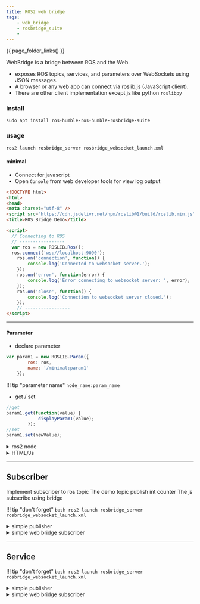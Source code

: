 ```yaml
---
title: ROS2 web bridge
tags:
    - web_bridge
    - rosbridge_suite
    - 
---
```


{{ page_folder_links() }}

WebBridge  is a bridge between ROS and the Web.
- exposes ROS topics, services, and parameters over WebSockets using JSON messages.
- A browser or any web app can connect via roslib.js (JavaScript client).
- There are other client implementation except js like python `roslibpy`

### install

```
sudo apt install ros-humble-ros-humble-rosbridge-suite
```


### usage

```bash title="launch"
ros2 launch rosbridge_server rosbridge_websocket_launch.xml
```

#### minimal 
- Connect for javascript
- Open `Console` from web developer tools for view log output
```html
<!DOCTYPE html>
<html>
<head>
<meta charset="utf-8" />
<script src="https://cdn.jsdelivr.net/npm/roslib@1/build/roslib.min.js"></script>
<title>ROS Bridge Demo</title>

<script>
  // Connecting to ROS
  // -----------------
  var ros = new ROSLIB.Ros();
  ros.connect('ws://localhost:9090');
    ros.on('connection', function() {
        console.log('Connected to websocket server.');
    });
    ros.on('error', function(error) {
        console.log('Error connecting to websocket server: ', error);
    });
    ros.on('close', function() {
        console.log('Connection to websocket server closed.');
    }); 
    // -----------------    
</script>
```

---

#### Parameter
- declare parameter

```js
var param1 = new ROSLIB.Param({
        ros: ros,
        name: '/minimal:param1'
    });
```

!!! tip "parameter name"
    `node_name:param_name`
     

- get / set

```js
//get
param1.get(function(value) {
            displayParam1(value);
        });
//set
param1.set(newValue);
```

<details>
    <summary>ros2 node</summary>

```python
--8<-- "docs/ROS/ros_eco/packages/web_bridge/code/ros2_parameter_demo.py"
```
</details>


<details>
    <summary>HTML/Js</summary>

```html title="full demo"
--8<-- "docs/ROS/ros_eco/packages/web_bridge/code/parameter.html"
```
</details>

---

## Subscriber
Implement subscriber to ros topic
The demo topic publish int counter
The js subscribe using bridge


!!! tip "don't forget"
     ```bash
     ros2 launch rosbridge_server rosbridge_websocket_launch.xml
     ```

<details>
    <summary>simple publisher</summary>

```python
--8<-- "docs/ROS/ros_eco/packages/web_bridge/code/simple_pub.py"
```
</details>


<details>
    <summary>simple web bridge subscriber</summary>

```js
--8<-- "/home/user/projects/blog/docs/ROS/ros_eco/packages/web_bridge/code/sub.html"
```
</details>


---

## Service

!!! tip "don't forget"
     ```bash
     ros2 launch rosbridge_server rosbridge_websocket_launch.xml
     ```

<details>
    <summary>simple publisher</summary>

```python
--8<-- "docs/ROS/ros_eco/packages/web_bridge/code/simple_service.py"
```
</details>


<details>
    <summary>simple web bridge subscriber</summary>

```js
--8<-- "/home/user/projects/blog/docs/ROS/ros_eco/packages/web_bridge/code/service.html"
```
</details>